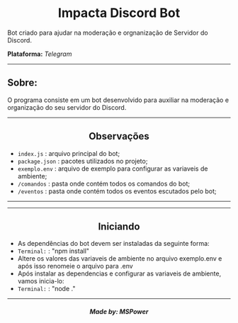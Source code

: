 <h1 align='center'>Impacta Discord Bot</h1>
<p>Bot criado para ajudar na moderação e orgnanização de Servidor do Discord.</p>
<p><b>Plataforma:</b> <i>Telegram</i></p>

<hr>
<h2>Sobre: </h2> 
    <p>O programa consiste em um bot desenvolvido para auxiliar na moderação e organização do seu servidor do Discord.</p>
</hr>

<hr>
  <h2 align='center'>Observações</h2>
  <p>
    <ul>
      <li><code>index.js</code> : arquivo principal do bot;</li>
      <li><code>package.json</code> : pacotes utilizados no projeto;</li>
      <li><code>exemplo.env</code> : arquivo de exemplo para configurar as variaveis de ambiente;</li>
      <li><code>/comandos</code> : pasta onde contém todos os comandos do bot;</li>
      <li><code>/eventos</code> : pasta onde contém todos os eventos escutados pelo bot;</li>
    </ul>
  </p>
<hr>
<hr>
  <h2 align='center'>Iniciando</h2>
  <p>
    <ul>
      <li>As dependências do bot devem ser instaladas da seguinte forma:</li>
      <li><code>Terminal:</code> : "npm install"</li>
      <li>Altere os valores das variaveis de ambiente no arquivo exemplo.env e após isso renomeie o arquivo para .env</li>
      <li>Após instalar as dependencias e configurar as variaveis de ambiente, vamos inicia-lo: </li>
      <li><code>Terminal:</code> : "node ."</li>
    </ul>
  </p>
<hr>
  
  <h5 align='center'>Made by: <a>MSPower</a></h5>
